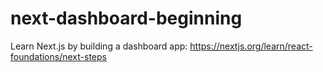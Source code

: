 # next-dashboard-beginning
Learn Next.js by building a dashboard app: https://nextjs.org/learn/react-foundations/next-steps
